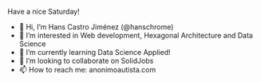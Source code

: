 Have a nice Saturday!
- 👋 Hi, I’m Hans Castro Jiménez (@hanschrome)
- 👀 I’m interested in Web development, Hexagonal Architecture and Data Science
- 🌱 I’m currently learning Data Science Applied!
- 💞️ I’m looking to collaborate on SolidJobs
- 📫 How to reach me: anonimoautista.com

